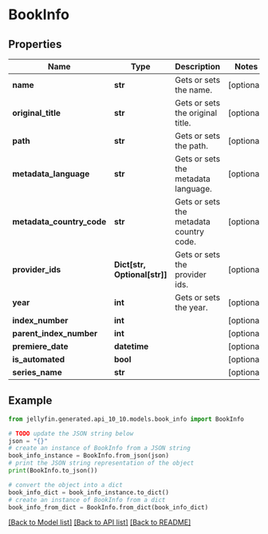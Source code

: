 # BookInfo


## Properties

Name | Type | Description | Notes
------------ | ------------- | ------------- | -------------
**name** | **str** | Gets or sets the name. | [optional] 
**original_title** | **str** | Gets or sets the original title. | [optional] 
**path** | **str** | Gets or sets the path. | [optional] 
**metadata_language** | **str** | Gets or sets the metadata language. | [optional] 
**metadata_country_code** | **str** | Gets or sets the metadata country code. | [optional] 
**provider_ids** | **Dict[str, Optional[str]]** | Gets or sets the provider ids. | [optional] 
**year** | **int** | Gets or sets the year. | [optional] 
**index_number** | **int** |  | [optional] 
**parent_index_number** | **int** |  | [optional] 
**premiere_date** | **datetime** |  | [optional] 
**is_automated** | **bool** |  | [optional] 
**series_name** | **str** |  | [optional] 

## Example

```python
from jellyfin.generated.api_10_10.models.book_info import BookInfo

# TODO update the JSON string below
json = "{}"
# create an instance of BookInfo from a JSON string
book_info_instance = BookInfo.from_json(json)
# print the JSON string representation of the object
print(BookInfo.to_json())

# convert the object into a dict
book_info_dict = book_info_instance.to_dict()
# create an instance of BookInfo from a dict
book_info_from_dict = BookInfo.from_dict(book_info_dict)
```
[[Back to Model list]](README.md#documentation-for-models) [[Back to API list]](README.md#documentation-for-api-endpoints) [[Back to README]](README.md)


